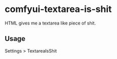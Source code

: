 # comfyui-textarea-is-shit

HTML gives me a textarea like piece of shit.

## Usage  

Settings > TextareaIsShit